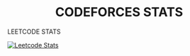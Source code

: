 <h1 align="center">CODEFORCES STATS</h1>


<div align="center>
    ![Codeforces Stats Card](https://codeforces-stats-api.herokuapp.com/stats?username=newb_ie&theme=2)
</div>

<h1 align="center">LEETCODE STATS</h1>

[![Leetcode Stats](https://leetcode.card.workers.dev/?username=newb_ie&theme=nord)](https://leetcode.com/newb_ie)




